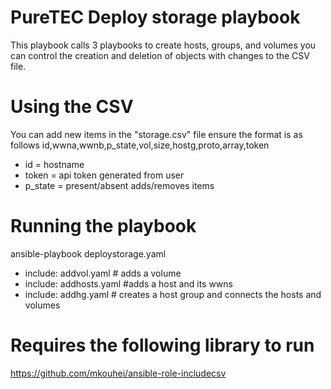 
# PureTEC Deploy storage playbook
This playbook calls 3 playbooks to create hosts, groups, and volumes
you can control the creation and deletion of objects with changes to the CSV file. 

# Using the CSV 
You can add new items in the "storage.csv" file ensure the format is as follows
id,wwna,wwnb,p_state,vol,size,hostg,proto,array,token

- id = hostname
- token = api token generated from user
- p_state = present/absent adds/removes items

# Running the playbook
ansible-playbook deploystorage.yaml

- include: addvol.yaml # adds a volume
- include: addhosts.yaml #adds a host and its wwns
- include: addhg.yaml # creates a host group and connects the hosts and volumes

# Requires the following library to run
https://github.com/mkouhei/ansible-role-includecsv
